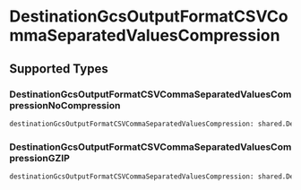 # DestinationGcsOutputFormatCSVCommaSeparatedValuesCompression


## Supported Types

### DestinationGcsOutputFormatCSVCommaSeparatedValuesCompressionNoCompression

```python
destinationGcsOutputFormatCSVCommaSeparatedValuesCompression: shared.DestinationGcsOutputFormatCSVCommaSeparatedValuesCompressionNoCompression = /* values here */
```

### DestinationGcsOutputFormatCSVCommaSeparatedValuesCompressionGZIP

```python
destinationGcsOutputFormatCSVCommaSeparatedValuesCompression: shared.DestinationGcsOutputFormatCSVCommaSeparatedValuesCompressionGZIP = /* values here */
```

